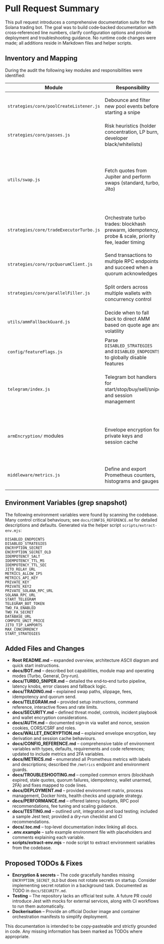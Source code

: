 # Pull Request Summary

This pull request introduces a comprehensive documentation suite for the
Solana trading bot.  The goal was to build code‑backed documentation with
cross‑referenced line numbers, clarify configuration options and provide
deployment and troubleshooting guidance.  No runtime code changes were made; all
additions reside in Markdown files and helper scripts.

## Inventory and Mapping

During the audit the following key modules and responsibilities were
identified:

| Module | Responsibility | Notes |
|---|---|---|
| `strategies/core/poolCreateListener.js` | Debounce and filter new pool events before starting a snipe | Filters stale slots and avoids duplicate triggers【245844595763714†L70-L99】 |
| `strategies/core/passes.js` | Risk heuristics (holder concentration, LP burn, developer black/whitelists) | Returns `{ ok:false, reason }` when a token fails gating【357496616301582†L23-L86】 |
| `utils/swap.js` | Fetch quotes from Jupiter and perform swaps (standard, turbo, Jito) | Validates `SOLANA_RPC_URL` and `PRIVATE_KEY`, exposes `executeSwap`, `executeSwapTurbo`, `executeSwapJitoBundle`【107868020100458†L19-L25】【107868020100458†L172-L234】 |
| `strategies/core/tradeExecutorTurbo.js` | Orchestrate turbo trades: blockhash prewarm, idempotency, probe & scale, priority fee, leader timing | Configurable via environment variables like `IDEMPOTENCY_TTL_SEC`, `IDEMPOTENCY_SALT`【30051125156274†L190-L199】 |
| `strategies/core/rpcQuorumClient.js` | Send transactions to multiple RPC endpoints and succeed when a quorum acknowledges | Improves reliability across providers【338326861738027†L24-L96】 |
| `strategies/core/parallelFiller.js` | Split orders across multiple wallets with concurrency control | Normalises percentages and collects per‑wallet results【516838933107947†L49-L60】 |
| `utils/ammFallbackGuard.js` | Decide when to fall back to direct AMM based on quote age and volatility | Protects against stale or manipulated router quotes【628800443557218†L0-L37】 |
| `config/featureFlags.js` | Parse `DISABLED_STRATEGIES` and `DISABLED_ENDPOINTS` to globally disable features | Supports fine‑grained feature toggles【8826520530653†L21-L31】 |
| `telegram/index.js` | Telegram bot handlers for start/stop/buy/sell/snipe and session management | Requires `TELEGRAM_BOT_TOKEN` and optional 2FA【673739940498900†L82-L119】【306951265335037†L10-L54】 |
| `armEncryption/` modules | Envelope encryption for private keys and session cache | Implements Argon2id key derivation and AES‑GCM wrapping【593023059091716†L18-L83】【538111966748365†L21-L29】 |
| `middleware/metrics.js` | Define and export Prometheus counters, histograms and gauges | Exposes `/metrics` endpoint and helpers【665845919011301†L38-L63】 |

## Environment Variables (grep snapshot)

The following environment variables were found by scanning the codebase.  Many
control critical behaviours; see `docs/CONFIG_REFERENCE.md` for detailed
descriptions and defaults.  Generated via the helper script
`scripts/extract-env.mjs`:

```
DISABLED_ENDPOINTS
DISABLED_STRATEGIES
ENCRYPTION_SECRET
ENCRYPTION_SECRET_OLD
IDEMPOTENCY_SALT
IDEMPOTENCY_TTL_MS
IDEMPOTENCY_TTL_SEC
JITO_RELAY_URL
METRICS_ALLOW_IPS
METRICS_API_KEY
PRIVATE_KEY
PRIVATE_KEY2
PRIVATE_SOLANA_RPC_URL
SOLANA_RPC_URL
START_TELEGRAM
TELEGRAM_BOT_TOKEN
TWO_FA_ENABLED
TWO_FA_SECRET
DATABASE_URL
COMPUTE_UNIT_PRICE
JITO_TIP_LAMPORTS
MAX_CONCURRENCY
START_STRATEGIES
```

## Added Files and Changes

* **Root README.md** – expanded overview, architecture ASCII diagram and quick
  start instructions.
* **docs/BOT.md** – described bot capabilities, module map and operating
  modes (Turbo, General, Dry‑run).
* **docs/TURBO_SNIPER.md** – detailed the end‑to‑end turbo pipeline,
  latency knobs, error classes and fallback logic.
* **docs/TRADING.md** – explained swap paths, slippage, fees, idempotency and
  quorum send.
* **docs/TELEGRAM.md** – provided setup instructions, command reference,
  interactive flows and rate limits.
* **docs/SECURITY.md** – defined threat model, controls, incident playbook and
  wallet encryption considerations.
* **docs/AUTH.md** – documented sign‑in via wallet and nonce, session cookies,
  CORS/CSRF and roles.
* **docs/WALLET_ENCRYPTION.md** – explained envelope encryption, key derivation
  and session cache behaviours.
* **docs/CONFIG_REFERENCE.md** – comprehensive table of environment variables
  with types, defaults, requirements and code references; updated to include
  metrics and 2FA variables.
* **docs/METRICS.md** – enumerated all Prometheus metrics with labels and
  descriptions; described the `/metrics` endpoint and environment guards.
* **docs/TROUBLESHOOTING.md** – compiled common errors (blockhash expired,
  stale quotes, quorum failures, idempotency, wallet unarmed, 2FA) and fixes
  mapped to code lines.
* **docs/DEPLOYMENT.md** – provided environment matrix, process management,
  Docker hints, health checks and upgrade strategy.
* **docs/PERFORMANCE.md** – offered latency budgets, RPC pool recommendations,
  fee tuning and scaling guidance.
* **docs/TESTING.md** – outlined unit, integration and load testing; included
  a sample Jest test; provided a dry‑run checklist and CI recommendations.
* **docs/.toc.md** – top‑level documentation index linking all docs.
* **.env.example** – safe example environment file with placeholders and
  comments explaining each variable.
* **scripts/extract-env.mjs** – node script to extract environment variables
  from the codebase.

## Proposed TODOs & Fixes

* **Encryption & secrets** – The code gracefully handles missing
  `ENCRYPTION_SECRET_OLD` but does not rotate secrets on startup.  Consider
  implementing secret rotation in a background task.  Documented as TODO in
  `docs/SECURITY.md`.
* **Testing** – The repository lacks an official test suite.  A future PR
  could introduce Jest with mocks for external services, along with CI
  workflows to run them automatically.
* **Dockerisation** – Provide an official Docker image and container
  orchestration manifests to simplify deployment.

This documentation is intended to be copy‑pasteable and strictly grounded in
code.  Any missing information has been marked as TODOs where appropriate.